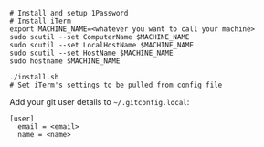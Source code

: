 ```
# Install and setup 1Password
# Install iTerm
export MACHINE_NAME=<whatever you want to call your machine>
sudo scutil --set ComputerName $MACHINE_NAME
sudo scutil --set LocalHostName $MACHINE_NAME
sudo scutil --set HostName $MACHINE_NAME
sudo hostname $MACHINE_NAME

./install.sh
# Set iTerm's settings to be pulled from config file
```

Add your git user details to `~/.gitconfig.local`:

```
[user]
  email = <email>
  name = <name>
```
